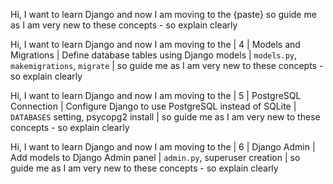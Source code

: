 Hi, I want to learn Django and now I am moving to the {paste} so guide me as I am very new to these concepts - so explain clearly 


Hi, I want to learn Django and now I am moving to the | 4    | Models and Migrations               | Define database tables using Django models           | `models.py`, `makemigrations`, `migrate`                       | so guide me as I am very new to these concepts - so explain clearly 



Hi, I want to learn Django and now I am moving to the | 5    | PostgreSQL Connection               | Configure Django to use PostgreSQL instead of SQLite | `DATABASES` setting, psycopg2 install                          | so guide me as I am very new to these concepts - so explain clearly 


Hi, I want to learn Django and now I am moving to the | 6    | Django Admin                        | Add models to Django Admin panel                     | `admin.py`, superuser creation                                 | so guide me as I am very new to these concepts - so explain clearly 


